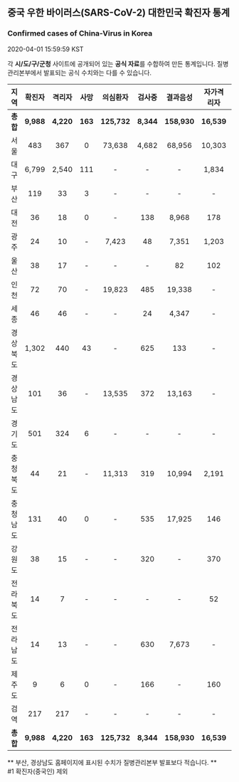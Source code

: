 
## 중국 우한 바이러스(SARS-CoV-2) 대한민국 확진자 통계
### Confirmed cases of China-Virus in Korea
2020-04-01 15:59:59 KST

각 **시/도/구/군청** 사이트에 공개되어 있는 **공식 자료**를 수합하여 만든 통계입니다.
질병관리본부에서 발표되는 공식 수치와는 다를 수 있습니다.


|  지역  | 확진자 |  격리자  |  사망  |  의심환자  |  검사중  |  결과음성  |  자가격리자  |  감시중  |  감시해제  |  퇴원  |
|:------:|:------:|:--------:|:--------:|:----------:|:--------:|:----------------:|:------------:|:--------:|:----------:|:--:|
|**총합**|**9,988**|**4,220**|**163**|**125,732**|**8,344**|**158,930**|**16,539**|**5,488**|**20,985**|**5,556**|
|서울|483|367|0|73,638|4,682|68,956|10,303|3,061|7,242|116|
|대구|6,799|2,540|111|-|-|-|1,834|-|-|4,148|
|부산|119|33|3|-|-|-|-|-|-|83|
|대전|36|18|0|-|138|8,968|178|178|559|18|
|광주|24|10|-|7,423|48|7,351|1,203|47|1,156|14|
|울산|38|17|-|-|-|82|102|1|101|21|
|인천|72|70|-|19,823|485|19,338|-|-|-|2|
|세종|46|46|-|-|24|4,347|-|-|-|-|
|경상북도|1,302|440|43|-|625|133|-|1,491|9,903|770|
|경상남도|101|36|-|13,535|372|13,163|-|-|-|65|
|경기도|501|324|6|-|-|-|-|-|-|171|
|충청북도|44|21|-|11,313|319|10,994|2,191|396|1,795|23|
|충청남도|131|40|0|-|535|17,925|146|-|-|91|
|강원도|38|15|-|-|320|-|370|-|-|23|
|전라북도|14|7|-|-|-|-|52|-|-|7|
|전라남도|14|13|-|-|630|7,673|-|314|229|1|
|제주도|9|6|0|-|166|-|160|-|-|3|
|검역|217|217|-|-|-|-|-|-|-|-|
|**총합**|**9,988**|**4,220**|**163**|**125,732**|**8,344**|**158,930**|**16,539**|**5,488**|**20,985**|**5,556**|


** 부산, 경상남도 홈페이지에 표시된 수치가 질병관리본부 발표보다 적습니다. **<br>
#1 확진자(중국인) 제외
